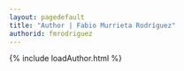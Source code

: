 ```yaml
---
layout: pagedefault
title: "Author | Fabio Murrieta Rodríguez"
authorid: fmrodriguez
---
```

{% include loadAuthor.html %}
